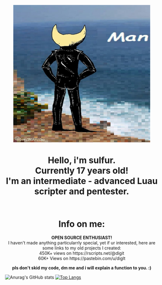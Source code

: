<!DOCTYPE html>
<html>
	<body>
	<center>
			<img 
				 src="man.jpg"
				 height="450"
				 width="450"
				 alt=""
			>
		<h1>
			Hello, i'm sulfur.
			<br>
				Currently 17 years old!
			<br>
				I'm an intermediate - advanced Luau scripter and pentester.
			<br>
			<br>
		</h1>
		<p>
			<h1> Info on me: </h1>
			<b> OPEN SOURCE ENTHUSIAST! </b>
			<br>
			I haven't made anything particularrly special, yet if ur interested, here are some links to my old projects I created:
			<br>
			450K+ views on https://rscripts.net/@digit
			<br>
			60K+ Views on https://pastebin.com/u/diglt
			<br>
		</p>
		<p>
			<b>
				pls don't skid my code, dm me and i will explain a function to you. :)
			</b>
		</p>
	</center>
	</body>
</html>

![Anurag's GitHub stats](https://github-readme-stats.vercel.app/api?username=sulfu3r&show_icons=true&theme=dracula)
[![Top Langs](https://github-readme-stats.vercel.app/api/top-langs/?username=sulfu3r&theme=dracula)](https://github.com/anuraghazra/github-readme-stats)
